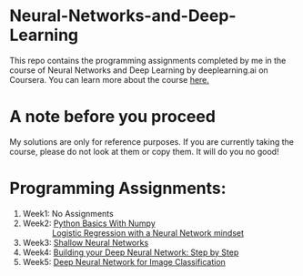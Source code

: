 # Neural-Networks-and-Deep-Learning

This repo contains the programming assignments completed by me in the course of Neural Networks and Deep Learning by deeplearning.ai on Coursera.
You can learn more about the course [here.](https://www.coursera.org/learn/neural-networks-deep-learning)

# A note before you proceed

My solutions are only for reference purposes. If you are currently taking the course, please do not look at them or copy them. 
It will do you no good!

# Programming Assignments:
1. Week1: No Assignments
2. Week2: [Python Basics With Numpy](https://github.com/ArkadeepAdhikari/Neural-Networks-and-Deep-Learning/blob/master/Python%20Basics%20With%20Numpy.ipynb)
</br>&nbsp;&nbsp;&nbsp;&nbsp;&nbsp;&nbsp;&nbsp;&nbsp;&nbsp;&nbsp;&nbsp;&nbsp;
[Logistic Regression with a Neural Network mindset](https://github.com/ArkadeepAdhikari/Neural-Networks-and-Deep-Learning/blob/master/Logistic%20Regression%20with%20a%20Neural%20Network%20mindset.ipynb)
3. Week3: [Shallow Neural Networks](https://github.com/ArkadeepAdhikari/Neural-Networks-and-Deep-Learning/blob/master/Planar%20data%20classification%20with%20one%20hidden%20layer.ipynb)
4. Week4: [Building your Deep Neural Network: Step by Step](https://github.com/ArkadeepAdhikari/Neural-Networks-and-Deep-Learning/blob/master/Building%20your%20Deep%20Neural%20Network%20Step%20by%20Step.ipynb)
5. Week5: [Deep Neural Network for Image Classification](https://github.com/ArkadeepAdhikari/Neural-Networks-and-Deep-Learning/blob/master/Deep%20Neural%20Network%20For%20Image%20Classification.ipynb)
